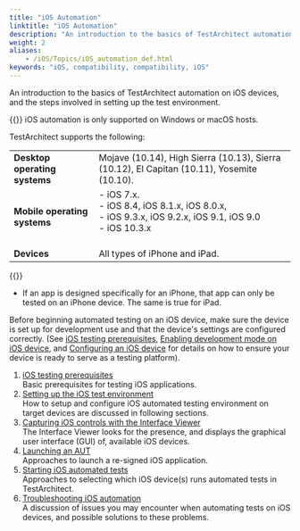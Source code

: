 ```yaml
--- 
title: "iOS Automation"
linktitle: "iOS Automation"
description: "An introduction to the basics of TestArchitect automation on iOS devices, and the steps involved in setting up the test environment."
weight: 2
aliases: 
    - /iOS/Topics/iOS_automation_def.html
keywords: "iOS, compatibility, compatibility, iOS"
---
```


An introduction to the basics of TestArchitect automation on iOS devices, and the steps involved in setting up the test environment.

{{<important>}} iOS automation is only supported on Windows or macOS hosts.

TestArchitect supports the following:

|||
|------|------|
|**Desktop operating systems**|Mojave \(10.14\), High Sierra \(10.13\), Sierra \(10.12\), El Capitan \(10.11\), Yosemite \(10.10\).|
|**Mobile operating systems**|-   iOS 7.x.<br>-   iOS 8.4, iOS 8.1.x, iOS 8.0.x,<br>-   iOS 9.3.x, iOS 9.2.x, iOS 9.1, iOS 9.0<br>-   iOS 10.3.x<br><br>|<br>
|**Devices**|All types of iPhone and iPad.|

{{<note>}}

-   If an app is designed specifically for an iPhone, that app can only be tested on an iPhone device. The same is true for iPad.

Before beginning automated testing on an iOS device, make sure the device is set up for development use and that the device's settings are configured correctly. \(See [iOS testing prerequisites](/automation-guide/application-testing/mobile-testing/testing-mobile-applications/ios-automation/ios-testing-prerequisites), [Enabling development mode on iOS device](/automation-guide/application-testing/mobile-testing/testing-mobile-applications/ios-automation/setting-up-the-ios-test-environment/setting-up-ios-automation/enabling-development-mode-on-ios-device), and [Configuring an iOS device](/automation-guide/application-testing/mobile-testing/testing-mobile-applications/ios-automation/setting-up-the-ios-test-environment/configuring-an-ios-device) for details on how to ensure your device is ready to serve as a testing platform\).

1.  [iOS testing prerequisites](/automation-guide/application-testing/mobile-testing/testing-mobile-applications/ios-automation/ios-testing-prerequisites)  
Basic prerequisites for testing iOS applications.
2.  [Setting up the iOS test environment](/automation-guide/application-testing/mobile-testing/testing-mobile-applications/ios-automation/setting-up-the-ios-test-environment/)  
How to setup and configure iOS automated testing environment on target devices are discussed in following sections.
3.  [Capturing iOS controls with the Interface Viewer](/automation-guide/application-testing/mobile-testing/testing-mobile-applications/ios-automation/capturing-ios-controls)  
The Interface Viewer looks for the presence, and displays the graphical user interface \(GUI\) of, available iOS devices.
4.  [Launching an AUT](/automation-guide/application-testing/mobile-testing/testing-mobile-applications/ios-automation/launching-an-aut)  
 Approaches to launch a re-signed iOS application.
5.  [Starting iOS automated tests](/automation-guide/application-testing/mobile-testing/testing-mobile-applications/ios-automation/starting-ios-automated-tests/)  
Approaches to selecting which iOS device\(s\) runs automated tests in TestArchitect.
6.  [Troubleshooting iOS automation](/automation-guide/application-testing/mobile-testing/testing-mobile-applications/ios-automation/troubleshooting-ios-automation/)  
A discussion of issues you may encounter when automating tests on iOS devices, and possible solutions to these problems.



